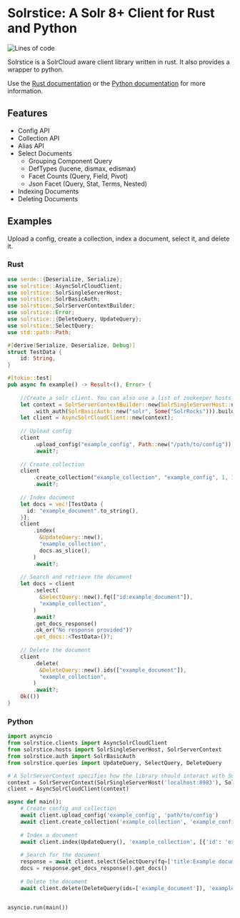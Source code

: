 # Solrstice: A Solr 8+ Client for Rust and Python

![Lines of code](https://api.badgestore.dev/badge/ef573e3335d97409/local?style=flat-square)

Solrstice is a SolrCloud aware client library written in rust.
It also provides a wrapper to python.

Use the [Rust documentation](https://docs.rs/solrstice) or the [Python documentation](https://sh1nku.github.io/solrstice/python) for more information.
## Features
* Config API
* Collection API
* Alias API
* Select Documents
  * Grouping Component Query
  * DefTypes (lucene, dismax, edismax)
  * Facet Counts (Query, Field, Pivot)
  * Json Facet (Query, Stat, Terms, Nested)
* Indexing Documents
* Deleting Documents
## Examples
Upload a config, create a collection, index a document, select it, and delete it.
### Rust
```rust
use serde::{Deserialize, Serialize};
use solrstice::AsyncSolrCloudClient;
use solrstice::SolrSingleServerHost;
use solrstice::SolrBasicAuth;
use solrstice::SolrServerContextBuilder;
use solrstice::Error;
use solrstice::{DeleteQuery, UpdateQuery};
use solrstice::SelectQuery;
use std::path::Path;

#[derive(Serialize, Deserialize, Debug)]
struct TestData {
    id: String,
}

#[tokio::test]
pub async fn example() -> Result<(), Error> {
  
    //Create a solr client. You can also use a list of zookeeper hosts instead of a single server.
    let context = SolrServerContextBuilder::new(SolrSingleServerHost::new("http://localhost:8983"))
        .with_auth(SolrBasicAuth::new("solr", Some("SolrRocks"))).build();
    let client = AsyncSolrCloudClient::new(context);
    
    // Upload config
    client
        .upload_config("example_config", Path::new("/path/to/config"))
        .await?;
    
    // Create collection
    client
        .create_collection("example_collection", "example_config", 1, 1)
        .await?;
    
    // Index document
    let docs = vec![TestData {
      id: "example_document".to_string(),
    }];
    client
        .index(
          &UpdateQuery::new(),
          "example_collection",
          docs.as_slice(),
        )
        .await?;
    
    // Search and retrieve the document
    let docs = client
        .select(
          &SelectQuery::new().fq(["id:example_document"]),
          "example_collection",
        )
        .await?
        .get_docs_response()
        .ok_or("No response provided")?
        .get_docs::<TestData>()?;
    
    // Delete the document
    client
        .delete(
          &DeleteQuery::new().ids(["example_document"]),
          "example_collection",
        )
        .await?;
    Ok(())
}
```
### Python
```python
import asyncio
from solrstice.clients import AsyncSolrCloudClient
from solrstice.hosts import SolrSingleServerHost, SolrServerContext
from solrstice.auth import SolrBasicAuth
from solrstice.queries import UpdateQuery, SelectQuery, DeleteQuery

# A SolrServerContext specifies how the library should interact with Solr
context = SolrServerContext(SolrSingleServerHost('localhost:8983'), SolrBasicAuth('solr', 'SolrRocks'))
client = AsyncSolrCloudClient(context)

async def main():
    # Create config and collection
    await client.upload_config('example_config', 'path/to/config')
    await client.create_collection('example_collection', 'example_config', shards=1, replication_factor=1)
    
    # Index a document
    await client.index(UpdateQuery(), 'example_collection', [{'id': 'example_document', 'title': 'Example document'}])
    
    # Search for the document
    response = await client.select(SelectQuery(fq=['title:Example document']), 'example_collection')
    docs = response.get_docs_response().get_docs()
    
    # Delete the document
    await client.delete(DeleteQuery(ids=['example_document']), 'example_collection')
    

asyncio.run(main())
```
